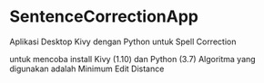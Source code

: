 # SentenceCorrectionApp
Aplikasi Desktop Kivy dengan Python untuk Spell Correction

untuk mencoba install Kivy (1.10) dan Python (3.7)
Algoritma yang digunakan adalah Minimum Edit Distance

